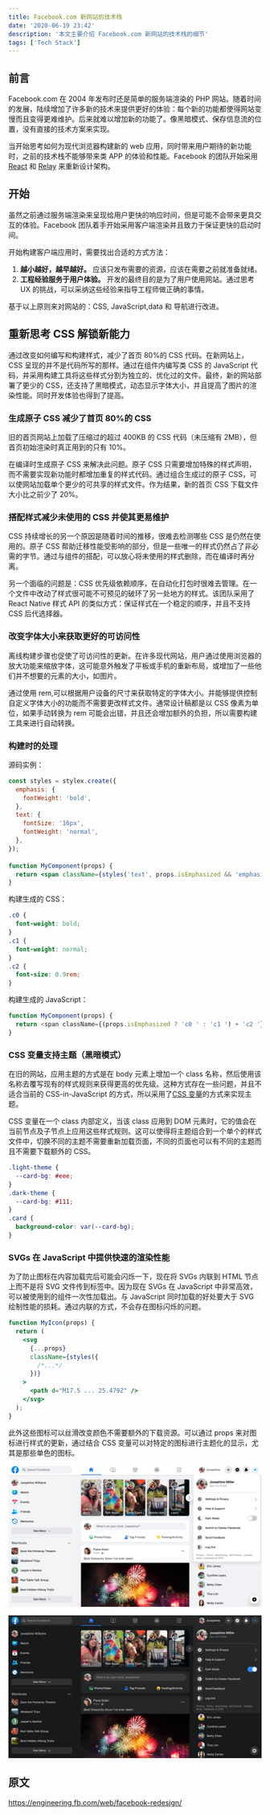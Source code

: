 ```yaml
---
title: Facebook.com 新网站的技术栈
date: '2020-06-19 23:42'
description: '本文主要介绍 Facebook.com 新网站的技术栈的细节'
tags: ['Tech Stack']
---
```


## 前言

Facebook.com 在 2004 年发布时还是简单的服务端渲染的 PHP 网站。随着时间的发展，陆续增加了许多新的技术来提供更好的体验：每个新的功能都使得网站变慢而且变得更难维护。后来就难以增加新的功能了。像黑暗模式、保存信息流的位置，没有直接的技术方案来实现。

当开始思考如何为现代浏览器构建新的 web 应用，同时带来用户期待的新功能时，之前的技术栈不能够带来类 APP 的体验和性能。Facebook 的团队开始采用 [React](https://reactjs.org/) 和 [Relay](https://relay.dev/) 来重新设计架构。

## 开始

虽然之前通过服务端渲染来呈现给用户更快的响应时间，但是可能不会带来更具交互的体验。Facebook 团队着手开始采用客户端渲染并且致力于保证更快的启动时间。

开始构建客户端应用时，需要找出合适的方式方法：

1. **越小越好，越早越好。** 应该只发布需要的资源，应该在需要之前就准备就绪。
2. **工程经验服务于用户体验。** 开发的最终目的是为了用户使用网站。通过思考 UX 的挑战，可以采纳这些经验来指导工程师做正确的事情。

基于以上原则来对网站的：CSS, JavaScript,data 和 导航进行改进。

## 重新思考 CSS 解锁新能力

通过改变如何编写和构建样式，减少了首页 80%的 CSS 代码。在新网站上，CSS 呈现的并不是代码所写的那样。通过在组件内编写类 CSS 的 JavaScript 代码，并采用构建工具将这些样式分割为独立的、优化过的文件。最终，新的网站部署了更少的 CSS，还支持了黑暗模式，动态显示字体大小，并且提高了图片的渲染性能。同时开发体验也得到了提高。

### 生成原子 CSS 减少了首页 80%的 CSS

旧的首页网站上加载了压缩过的超过 400KB 的 CSS 代码（未压缩有 2MB），但首页初始渲染时真正用到的只有 10%。

在编译时生成原子 CSS 来解决此问题。原子 CSS 只需要增加特殊的样式声明，而不需要实现新功能时都增加重复的样式代码。通过组合生成过的原子 CSS，可以使网站加载单个更少的可共享的样式文件。作为结果，新的首页 CSS 下载文件大小比之前少了 20%。

### 搭配样式减少未使用的 CSS 并使其更易维护

CSS 持续增长的另一个原因是随着时间的推移，很难去检测哪些 CSS 是仍然在使用的。原子 CSS 帮助迁移性能受影响的部分，但是一些唯一的样式仍然占了非必需的字节。通过与组件的搭配，可以放心将未使用的样式删除，而在编译时再分离。

另一个面临的问题是：CSS 优先级依赖顺序，在自动化打包时很难去管理。在一个文件中改动了样式很可能不可预见的破环了另一处地方的样式。该团队采用了 React Native 样式 API 的类似方式：保证样式在一个稳定的顺序，并且不支持 CSS 后代选择器。

### 改变字体大小来获取更好的可访问性

离线构建步骤也促使了可访问性的更新。在许多现代网站，用户通过使用浏览器的放大功能来缩放字体，这可能意外触发了平板或手机的重新布局，或增加了一些他们并不想要的元素的大小，如图片。

通过使用 rem,可以根据用户设备的尺寸来获取特定的字体大小。并能够提供控制自定义字体大小的功能而不需要更改样式文件。通常设计稿都是以 CSS 像素为单位，如果手动转换为 rem 可能会出错，并且还会增加额外的负担，所以需要构建工具来进行自动转换。

### 构建时的处理

源码实例：

```jsx
const styles = stylex.create({
  emphasis: {
    fontWeight: 'bold',
  },
  text: {
    fontSize: '16px',
    fontWeight: 'normal',
  },
});

function MyComponent(props) {
  return <span className={styles('text', props.isEmphasized && 'emphasis')} />;
}
```

构建生成的 CSS：

```css
.c0 {
  font-weight: bold;
}
.c1 {
  font-weight: normal;
}
.c2 {
  font-size: 0.9rem;
}
```

构建生成的 JavaScript：

```javascript
function MyComponent(props) {
  return <span className={(props.isEmphasized ? 'c0 ' : 'c1 ') + 'c2 '} />;
}
```

### CSS 变量支持主题（黑暗模式）

在旧的网站，应用主题的方式是在 body 元素上增加一个 class 名称，然后使用该名称去覆写现有的样式规则来获得更高的优先级。这种方式存在一些问题，并且不适合当前的 CSS-in-JavaScript 的方式，所以采用了[CSS 变量](https://developer.mozilla.org/en-US/docs/Web/CSS/Using_CSS_custom_properties)的方式来实现主题。

CSS 变量在一个 class 内部定义，当该 class 应用到 DOM 元素时，它的值会在当前节点及子节点上应用这些样式规则。这可以使得将主题组合到一个单个的样式文件中，切换不同的主题不需要重新加载页面，不同的页面也可以有不同的主题而且不需要下载额外的 CSS。

```css
.light-theme {
  --card-bg: #eee;
}
.dark-theme {
  --card-bg: #111;
}
.card {
  background-color: var(--card-bg);
}
```

### SVGs 在 JavaScript 中提供快速的渲染性能

为了防止图标在内容加载完后可能会闪烁一下，现在将 SVGs 内联到 HTML 节点上而不是将 SVG 文件传到<img>标签中。因为现在 SVGs 在 JavaScript 中非常高效，可以被使用到的组件一次性加载出。与 JavaScript 同时加载的好处要大于 SVG 绘制性能的损耗。通过内联的方式，不会存在图标闪烁的问题。

```jsx
function MyIcon(props) {
  return (
    <svg
      {...props}
      className={styles({
        /*...*/
      })}
    >
      <path d="M17.5 ... 25.479Z" />
    </svg>
  );
}
```

此外这些图标可以丝滑改变颜色不需要额外的下载资源。可以通过 props 来对图标进行样式的更新，通过结合 CSS 变量可以对特定的图标进行主题化的显示，尤其是那些单色的图标。

![light mode](1.-Home-Setting-Light-Mode.webp)

![dark mode](2.-Home-Setting-Dark-Mode.webp)

## 原文

<https://engineering.fb.com/web/facebook-redesign/>
